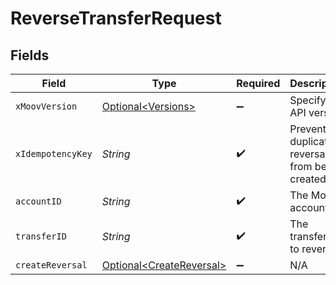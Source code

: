 # ReverseTransferRequest


## Fields

| Field                                                                  | Type                                                                   | Required                                                               | Description                                                            |
| ---------------------------------------------------------------------- | ---------------------------------------------------------------------- | ---------------------------------------------------------------------- | ---------------------------------------------------------------------- |
| `xMoovVersion`                                                         | [Optional\<Versions>](../../models/components/Versions.md)             | :heavy_minus_sign:                                                     | Specify an API version.                                                |
| `xIdempotencyKey`                                                      | *String*                                                               | :heavy_check_mark:                                                     | Prevents duplicate reversals from being created.                       |
| `accountID`                                                            | *String*                                                               | :heavy_check_mark:                                                     | The Moov account ID.                                                   |
| `transferID`                                                           | *String*                                                               | :heavy_check_mark:                                                     | The transfer ID to reverse.                                            |
| `createReversal`                                                       | [Optional\<CreateReversal>](../../models/components/CreateReversal.md) | :heavy_minus_sign:                                                     | N/A                                                                    |
